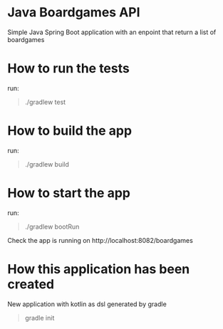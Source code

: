 # Java Boardgames API

Simple Java Spring Boot application with an enpoint that return a list of boardgames

# How to run the tests
run:
> ./gradlew test

# How to build the app
run:
> ./gradlew build

# How to start the app
run:
> ./gradlew bootRun

Check the app is running on http://localhost:8082/boardgames

# How this application has been created
New application with kotlin as dsl generated by gradle
> gradle init